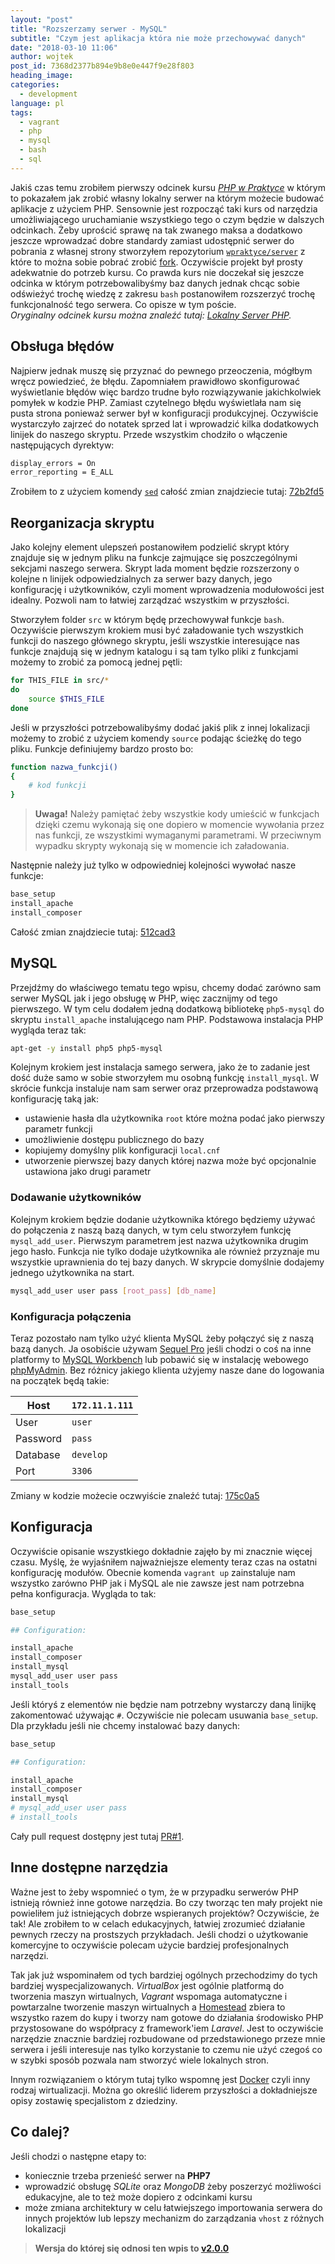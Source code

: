 ```yaml
---
layout: "post"
title: "Rozszerzamy serwer - MySQL"
subtitle: "Czym jest aplikacja która nie może przechowywać danych"
date: "2018-03-10 11:06"
author: wojtek
post_id: 7368d2377b894e9b8e0e447f9e28f803
heading_image:
categories: 
  - development
language: pl
tags:
  - vagrant
  - php
  - mysql
  - bash
  - sql
---
```


Jakiś czas temu zrobiłem pierwszy odcinek kursu [*PHP w Praktyce*](/php) w którym to pokazałem jak zrobić własny lokalny serwer na którym możecie budować aplikacje z użyciem PHP. Sensownie jest rozpocząć taki kurs od narzędzia umożliwiającego uruchamianie wszystkiego tego o czym będzie w dalszych odcinkach. Żeby uprościć sprawę na tak zwanego maksa a dodatkowo jeszcze wprowadzać dobre standardy zamiast udostępnić serwer do pobrania z własnej strony stworzyłem repozytorium [`wpraktyce/server`](https://github.com/wpraktyce/server) z które to można sobie pobrać zrobić [fork](https://pl.wikipedia.org/wiki/Fork). Oczywiście projekt był prosty adekwatnie do potrzeb kursu. Co prawda kurs nie doczekał się jeszcze odcinka w którym potrzebowalibyśmy baz danych jednak chcąc sobie odświeżyć trochę wiedzę z zakresu `bash` postanowiłem rozszerzyć trochę funkcjonalność tego serwera. Co opisze w tym poście.  
*Oryginalny odcinek kursu można znaleźć tutaj: [Lokalny Server PHP](/php/00/01).*

## Obsługa błędów

Najpierw jednak muszę się przyznać do pewnego przeoczenia, mógłbym wręcz powiedzieć, że błędu. Zapomniałem prawidłowo skonfigurować wyświetlanie błędów więc bardzo trudne było rozwiązywanie jakichkolwiek pomyłek w kodzie PHP. Zamiast czytelnego błędu wyświetlała nam się pusta strona ponieważ serwer był w konfiguracji produkcyjnej. Oczywiście wystarczyło zajrzeć do notatek sprzed lat i wprowadzić kilka dodatkowych linijek do naszego skryptu. Przede wszystkim chodziło o włączenie następujących dyrektyw:

```sh
display_errors = On
error_reporting = E_ALL
```

Zrobiłem to z użyciem komendy [`sed`](https://pl.wikipedia.org/wiki/Sed_(program)) całość zmian znajdziecie tutaj: [72b2fd5](https://github.com/wpraktyce/server/commit/72b2fd5659a510dbbd978be3e8f5c161594c83cf)

## Reorganizacja skryptu

Jako kolejny element ulepszeń postanowiłem podzielić skrypt który znajduje się w jednym pliku na funkcje zajmujące się poszczególnymi sekcjami naszego serwera. Skrypt lada moment będzie rozszerzony o kolejne n linijek odpowiedzialnych za serwer bazy danych, jego konfigurację i użytkowników, czyli moment wprowadzenia modułowości jest idealny. Pozwoli nam to łatwiej zarządzać wszystkim w przyszłości.

Stworzyłem folder `src` w którym będę przechowywał funkcje `bash`. Oczywiście pierwszym krokiem  musi być załadowanie tych wszystkich funkcji do naszego głównego skryptu, jeśli wszystkie interesujące nas funkcje znajdują się w jednym katalogu i są tam tylko pliki z funkcjami możemy to zrobić za pomocą jednej pętli:

```bash
for THIS_FILE in src/*
do
    source $THIS_FILE
done
```

Jeśli w przyszłości potrzebowalibyśmy dodać jakiś plik z innej lokalizacji możemy to zrobić z użyciem komendy `source` podając ścieżkę do tego pliku. Funkcje definiujemy bardzo prosto bo:

```bash
function nazwa_funkcji()
{
    # kod funkcji
}
```

> **Uwaga!**
> Należy pamiętać żeby wszystkie kody umieścić w funkcjach dzięki czemu wykonają się one dopiero w momencie wywołania przez nas funkcji, ze wszystkimi wymaganymi parametrami. W przeciwnym wypadku skrypty wykonają się w momencie ich załadowania.

Następnie należy już tylko w odpowiedniej kolejności wywołać nasze funkcje:

```bash
base_setup
install_apache
install_composer
```

Całość zmian znajdziecie tutaj: [512cad3](https://github.com/wpraktyce/server/commit/512cad3f53b0f6048bfdeacc769d98c901f24cbb)

## MySQL

Przejdźmy do właściwego tematu tego wpisu, chcemy dodać zarówno sam serwer MySQL jak i jego obsługę w PHP, więc zacznijmy od tego pierwszego. W tym celu dodałem jedną dodatkową bibliotekę `php5-mysql` do skryptu `install_apache` instalującego nam PHP. Podstawowa instalacja PHP wygląda teraz tak:

```bash
apt-get -y install php5 php5-mysql
```

Kolejnym krokiem jest instalacja samego serwera, jako że to zadanie jest dość duże samo w sobie stworzyłem mu osobną funkcję `install_mysql`. W skrócie funkcja instaluje nam sam serwer oraz przeprowadza podstawową konfigurację taką jak:

- ustawienie hasła dla użytkownika `root` które można podać jako pierwszy parametr funkcji
- umożliwienie dostępu publicznego do bazy
- kopiujemy domyślny plik konfiguracji `local.cnf`
- utworzenie pierwszej bazy danych której nazwa może być opcjonalnie ustawiona jako drugi parametr

### Dodawanie użytkowników

Kolejnym krokiem będzie dodanie użytkownika którego będziemy używać do połączenia z naszą bazą danych, w tym celu stworzyłem funkcję `mysql_add_user`. Pierwszym parametrem jest nazwa użytkownika drugim jego hasło. Funkcja nie tylko dodaje użytkownika ale również przyznaje mu wszystkie uprawnienia do tej bazy danych. W skrypcie domyślnie dodajemy jednego użytkownika na start.

```bash
mysql_add_user user pass [root_pass] [db_name]
```

### Konfiguracja połączenia

Teraz pozostało nam tylko użyć klienta MySQL żeby połączyć się z naszą bazą danych. Ja osobiście używam [Sequel Pro](https://www.sequelpro.com/)
jeśli chodzi o coś na inne platformy to [MySQL Workbench](https://www.mysql.com/products/workbench/) lub pobawić się w instalację webowego [phpMyAdmin](https://www.phpmyadmin.net/). Bez różnicy jakiego klienta użyjemy nasze dane do logowania na początek będą takie:

Host | `172.11.1.111`
---|---
User | `user`
Password | `pass`
Database | `develop`
Port  | `3306`

Zmiany w kodzie możecie oczwyiście znaleźć tutaj: [175c0a5](https://github.com/wpraktyce/server/commit/175c0a55728ca777e05f65f699a7fd230668a596)

## Konfiguracja

Oczywiście opisanie wszystkiego dokładnie zajęło by mi znacznie więcej czasu. Myślę, że wyjaśniłem najważniejsze elementy teraz czas na ostatni konfigurację modułów. Obecnie komenda `vagrant up` zainstaluje nam wszystko zarówno PHP jak i MySQL ale nie zawsze jest nam potrzebna pełna konfiguracja. Wygląda to tak:

```bash
base_setup

## Configuration:

install_apache
install_composer
install_mysql
mysql_add_user user pass
install_tools
```

Jeśli któryś z elementów nie będzie nam potrzebny wystarczy daną linijkę zakomentować używając `#`. Oczywiście nie polecam usuwania `base_setup`. Dla przykładu jeśli nie chcemy instalować bazy danych:

```bash
base_setup

## Configuration:

install_apache
install_composer
install_mysql
# mysql_add_user user pass
# install_tools
```

Cały pull request dostępny jest tutaj [PR#1](https://github.com/wpraktyce/server/pull/1).  

## Inne dostępne narzędzia

Ważne jest to żeby wspomnieć o tym, że w przypadku serwerów PHP istnieją również inne gotowe narzędzia. Bo czy tworząc ten mały projekt nie powieliłem już istniejących dobrze wspieranych projektów? Oczywiście, że tak! Ale zrobiłem to w celach edukacyjnych, łatwiej zrozumieć działanie pewnych rzeczy na prostszych przykładach. Jeśli chodzi o użytkowanie komercyjne to oczywiście polecam użycie bardziej profesjonalnych narzędzi.

Tak jak już wspominałem od tych bardziej ogólnych przechodzimy do tych bardziej wyspecjalizowanych. *VirtualBox* jest ogólnie platformą do tworzenia maszyn wirtualnych, *Vagrant* wspomaga automatyczne i powtarzalne tworzenie maszyn wirtualnych a [Homestead](https://laravel.com/docs/5.6/homestead) zbiera to wszystko razem do kupy i tworzy nam gotowe do działania środowisko PHP przystosowane do współpracy z framework'iem *Laravel*. Jest to oczywiście narzędzie znacznie bardziej rozbudowane od przedstawionego przeze mnie serwera i jeśli interesuje nas tylko korzystanie to czemu nie użyć czegoś co w szybki sposób pozwala nam stworzyć wiele lokalnych stron.

Innym rozwiązaniem o którym tutaj tylko wspomnę jest [Docker](https://www.docker.com/) czyli inny rodzaj wirtualizacji. Można go określić liderem przyszłości a dokładniejsze opisy zostawię specjalistom z dziedziny.

## Co dalej?

Jeśli chodzi o następne etapy to:

- koniecznie trzeba przenieść serwer na **PHP7**
- wprowadzić obsługę *SQLite* oraz *MongoDB* żeby poszerzyć możliwości edukacyjne, ale to też może dopiero z odcinkami kursu
- może zmiana architektury w celu łatwiejszego importowania serwera do innych projektów lub lepszy mechanizm do zarządzania `vhost` z różnych lokalizacji

> **Wersja do której się odnosi ten wpis to [v2.0.0](https://github.com/wpraktyce/server/releases/tag/2.0.0)**
